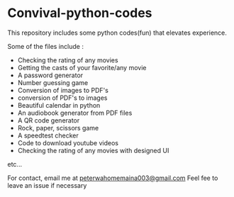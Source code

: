 # Convival-python-codes
This repository includes some python codes(fun) that elevates experience. 

Some of the files include :
- Checking the rating of any movies
- Getting the casts of your favorite/any movie
- A password generator 
- Number guessing game
- Conversion of images to PDF's
- conversion of PDF's to images
- Beautiful calendar in python
- An audiobook generator from PDF files
- A QR code generator
- Rock, paper, scissors game
- A speedtest checker
- Code to download youtube videos
- Checking the rating of any movies with designed UI
  
etc...



For contact, email me at peterwahomemaina003@gmail.com 
Feel fee to leave an issue if necessary 
